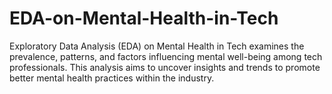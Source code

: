 # EDA-on-Mental-Health-in-Tech
Exploratory Data Analysis (EDA) on Mental Health in Tech examines the prevalence, patterns, and factors influencing mental well-being among tech professionals. This analysis aims to uncover insights and trends to promote better mental health practices within the industry.
